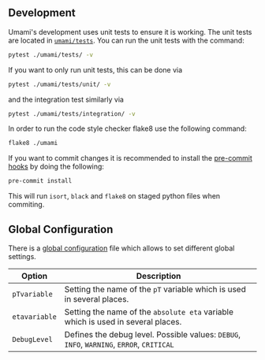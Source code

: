 ## Development

Umami's development uses unit tests to ensure it is working. The unit tests are located in [`umami/tests`](https://gitlab.cern.ch/atlas-flavor-tagging-tools/algorithms/umami/-/tree/master/umami/tests).
You can run the unit tests with the command:
```bash
pytest ./umami/tests/ -v
```

If you want to only run unit tests, this can be done via

```bash
pytest ./umami/tests/unit/ -v
```

and the integration test similarly via

```bash
pytest ./umami/tests/integration/ -v
```


In order to run the code style checker flake8 use the following command:
```bash
flake8 ./umami
```

If you want to commit changes it is recommended to install the [pre-commit hooks](https://githooks.com) by doing the following:

```bash
pre-commit install
```

This will run `isort`, `black` and `flake8` on staged python files when commiting.


## Global Configuration


There is a [global configuration](https://gitlab.cern.ch/atlas-flavor-tagging-tools/algorithms/umami/-/blob/master/umami/configs/global_config.yaml) file which allows to set different global settings.

| Option | Description |
|--------|-------------|
| `pTvariable`       |    Setting the name of the `pT` variable which is used in several places.         |
|  `etavariable`      |      Setting the name of the `absolute eta` variable which is used in several places.        |
|  `DebugLevel`      |      Defines the debug level. Possible values:  `DEBUG`, `INFO`, `WARNING`, `ERROR`, `CRITICAL`      |
